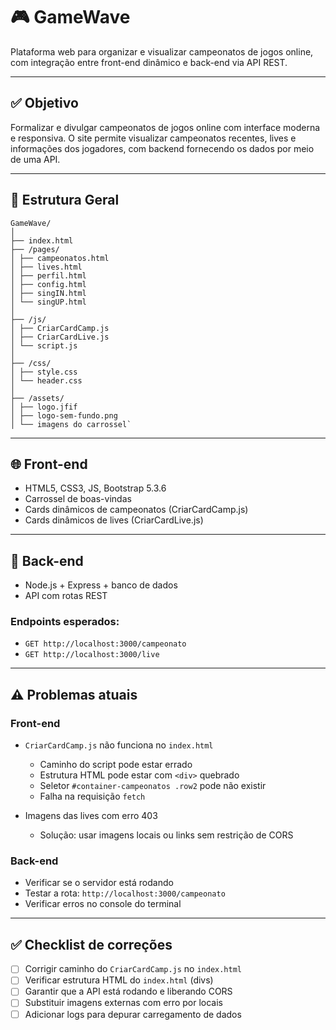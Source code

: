 # 🎮 GameWave

Plataforma web para organizar e visualizar campeonatos de jogos online, com integração entre front-end dinâmico e back-end via API REST.

---

## ✅ Objetivo

Formalizar e divulgar campeonatos de jogos online com interface moderna e responsiva. O site permite visualizar campeonatos recentes, lives e informações dos jogadores, com backend fornecendo os dados por meio de uma API.

---

## 📁 Estrutura Geral
````
GameWave/
│
├── index.html
├── /pages/
│ ├── campeonatos.html
│ ├── lives.html
│ ├── perfil.html
│ ├── config.html
│ ├── singIN.html
│ └── singUP.html
│
├── /js/
│ ├── CriarCardCamp.js
│ ├── CriarCardLive.js
│ └── script.js
│
├── /css/
│ ├── style.css
│ └── header.css
│
├── /assets/
│ ├── logo.jfif
│ ├── logo-sem-fundo.png
│ └── imagens do carrossel`
````

---

## 🌐 Front-end

- HTML5, CSS3, JS, Bootstrap 5.3.6
- Carrossel de boas-vindas
- Cards dinâmicos de campeonatos (CriarCardCamp.js)
- Cards dinâmicos de lives (CriarCardLive.js)

---

## 🧠 Back-end

- Node.js + Express + banco de dados
- API com rotas REST

### Endpoints esperados:

- `GET http://localhost:3000/campeonato`
- `GET http://localhost:3000/live`

---

## ⚠️ Problemas atuais

### Front-end

- `CriarCardCamp.js` não funciona no `index.html`
  - Caminho do script pode estar errado
  - Estrutura HTML pode estar com `<div>` quebrado
  - Seletor `#container-campeonatos .row2` pode não existir
  - Falha na requisição `fetch`

- Imagens das lives com erro 403
  - Solução: usar imagens locais ou links sem restrição de CORS

### Back-end

- Verificar se o servidor está rodando
- Testar a rota: `http://localhost:3000/campeonato`
- Verificar erros no console do terminal

---

## ✅ Checklist de correções

- [ ] Corrigir caminho do `CriarCardCamp.js` no `index.html`
- [ ] Verificar estrutura HTML do `index.html` (divs)
- [ ] Garantir que a API está rodando e liberando CORS
- [ ] Substituir imagens externas com erro por locais
- [ ] Adicionar logs para depurar carregamento de dados
